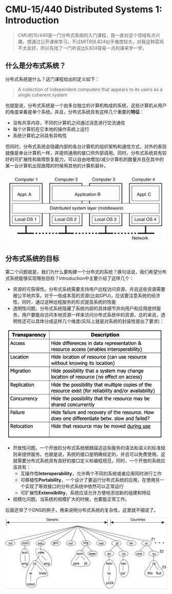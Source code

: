 # CMU-15/440 Distributed Systems 1: Introduction

> CMU的15/440是一门分布式系统的入门课程，我一直对这个领域有点兴趣，想通过公开课来学习，不过MIT的6.824似乎难度较大，对我这种菜鸡不太友好，所以先找了一门听说比6.824容易一点的课来学一学。

## 什么是分布式系统？

分布式系统是什么？这门课程给出的定义如下：

> A collection of independent computers that appears to its users as a single coherent system

也就是说，分布式系统是一个由多台独立的计算机构成的系统，这些计算机从用户的角度来看是单个系统。并且，分布式系统具有这样几个重要的**特征**：

- 没有共享内存，不同的计算机之间通过消息进行交流通信
- 每个计算机在它本地的操作系统上运行
- 系统计算机之间具有异构性

但同时，分布式系统会隐藏内部的各台计算机的组织架构和通信方式，对外的表现就像是单台计算机一样，并提供通用的接口供外部调用。同时，分布式系统具有较好的可扩展性和故障恢复能力，可以自由地增加/减少计算机的数量并且在其中的某一台计算机出现故障的时候用其他的计算机替补。

![image-20220621154352675](static/image-20220621154352675.png)

## 分布式系统的目标

第二个问题就是，我们为什么要构建一个分布式的系统？换句话说，我们希望分布式系统能够实现哪些目标？Introduction中主要介绍了这样几个：

- 资源的可获得性。分布式系统需要支持用户远程访问资源，并且这些资源需要被公平地共享。对于一些成本高的资源(比如GPU)，应该要注意系统的经济性。同时，通过这种远程服务的形式提高系统的性能
- 透明性问题。分布式系统隐藏了系统内部的具体细节并向用户和应用提供服务，用户要能向访问本地资源一样来访问分布式系统中的资源，总的来说，透明性还可以具体分成这样几个维度(实际上就是对系统的封装性提出了要求)：

![image-20220621170406257](static/image-20220621170406257.png)

- 开放性问题。一个开放的分布式系统根据描述这些服务的语法和语义的标准规则来提供服务。也就是说，系统的接口是明确规定的，并且可以免费使用。这就需要分布式系统具有良好的接口定义和编程规范，同时，一个开放的系统应该具有：
  - 互操作性**Interoperability**，允许两个不同的系统或者应用同时进行工作
  - 可移植性**Portability**，一个设计了要运行分布式系统的应用，在使用另一个实现了等效接口的分布式系统中依然可以正常运行
  - 可扩展性**Extensibility**，系统应该允许方便地添加新的组建和特征
- 规模化问题。当系统的规模扩大的时候，也要能正常工作。

后面还举了个DNS的例子，用来说明分布式系统的复杂性，这里就不细说了。

![image-20220622163756461](static/image-20220622163756461.png)